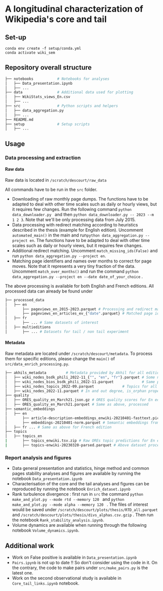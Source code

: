 # A longitudinal characterization of Wikipedia's core and tail


## Set-up

```
conda env create -f setup/conda.yml
conda activate wiki_sem
```



## Repository overall structure

```bash
├── notebooks         	# Notebooks for analyses 
│   ├── Data_presentation.ipynb
│   ├── ...
├── data         		# Additional data used for plotting 
│   ├── WikiStats_views_En.csv
│   ├── ...
├── src         		# Python scripts and helpers
│   ├── data_aggregation.py 
│   ├── ...
├── README.md
├── setup        		# Setup scripts
│   ├── ...

```

## Usage

### Data processing and extraction

#### Raw data

Raw data is located in `/scratch/descourt/raw_data`

All commands have to be run in the `src` folder.  

* Downloading of raw monthly page dumps. The functions have to be adapted to deal with other time scales such as daily or hourly views, but it requires few changes. Run the following command `python data_downloader.py ` and then `python data_downloader.py -- 2023 --m 1 2 3`. Note that we'll be only processing data from July 2015.
* Data processing with redirect matching according to heuristics described in the thesis (example for English edition). Uncomment `automated_main()` in the main and run`python data_aggregation.py --project en`. The functions have to be adapted to deal with other time scales such as daily or hourly views, but it requires few changes.
* Additional redirect matching. Uncomment `match_missing_ids(False)` and run  `python data_aggregation.py --project en`.
* Matching page identifiers and names over months to correct for page moves. Note that it represents a very tiny fraction of the data. Uncomment `match_over_months()` and run the command  `python data_aggregation.py --project en --date date_of_your_choice` .

The above processing is available for both English and French editions.  All processed data can already be found under 

```bash
├── processed_data
│   ├── en
│   	├── pageviews_en_2015-2023.parquet # Processing and redirect matching were already performed here
│   	├── pageviews_en_articles_ev_{"date".parquet} # Matched page identifiers and names over months
│   ├── fr
│   	├── ... # Same datasets of interest
│   ├── multieditions
│   	├── ... # Datasets for tail / non tail experiment
```



#### Metadata

Raw metadata are located under `/scratch/descourt/metadata`. To process them for specific editions, please change the `main()` of `src/data_enrich_processing.py`.

```bash
├── akhils_metadata         # Metadata provided by Akhil for all editions 
│   ├── wiki_nodes_bsdk_phili_2022-11_{"", "en", "fr"}.parquet # Some nodes properties discussed in the thesis as of Nov 22
│   ├── wiki_nodes_bios_bsdk_phili_2022-11.parquet             # Same properties as above for biographies articles + is_woman attribute
│   ├── wiki_nodes_topics_2022-09.parquet             # Topics for all editions as of Sept 2022
│   ├── wiki_nodes_2022-11.parquet # In and out degree, is_orphan properties for all editions as of Nov 2022
├── quality
│   ├── ORES_quality_en_March21.json.gz # ORES quality scores for En edition as of March 2021, from dlab server. unused
│   ├── ORES_quality_en_March21.parquet # Same as above, processed
├── semantic_embeddings
│   ├── en
│   	├── article-description-embeddings_enwiki-20210401-fasttext.pickle # Semantic embeddings from dlab server raw, en edition
│   	├── embeddings-20210401-norm.parquet # Semantic embeddings from dlab server processed and normalized, en edition
│   ├── fr ... # Same as above for French edition
├── topics
│   ├── topics_en
|		├── topics_enwiki.tsv.zip # Raw OREs topic predictions for En edition from dlab server
|		├── topics-enwiki-20230320-parsed.parquet # Above dataset processed

```

### Report analysis and figures

* Data general presentation and statistics, hinge method and common pages stability analyses and figures are available by running the notebook `Data_presentation.ipynb`
* Characterisation of the core and the tail analyses and figures can be reproduced by running the notebook `Enrich_dataset.ipynb`
* Rank turbulence divergence : first run in `src` the command `python make_and_plot.py --mode rtd --memory 120 ` and  `python make_and_plot.py --mode alpha --memory 120 ` . The files of interest would be saved under `/scratch/descourt/plots/thesis/RTD_all.parquet` and `/scratch/descourt/plots/thesis/divs_alphas.csv.gzip` . Then run the notebook `Rank_stability_analysis.ipynb`. 
* Volume dynamics are available when running through the following notebook `Volume_dynamics.ipynb`.

## Additional work

* Work on False positive is available in `Data_presentation.ipynb`
* `Pairs.ipynb` is not up to date !! So don't consider using the code in it. On the contrary, the code to make pairs under `src/make_pairs.py` is the latest one. 
* Work on the second observational study is available in `Core_tail_links.ipynb` notebook. 

